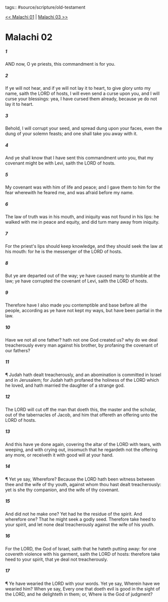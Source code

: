 tags:: #source/scripture/old-testament

[<< Malachi 01](/Old_Testament/39_Malachi/Malachi_01.md) | [Malachi 03 >>](/Old_Testament/39_Malachi/Malachi_03.md)

# Malachi 02

##### 1

AND now, O ye priests, this commandment is for you.

##### 2

If ye will not hear, and if ye will not lay it to heart, to give glory unto my name, saith the LORD of hosts, I will even send a curse upon you, and I will curse your blessings: yea, I have cursed them already, because ye do not lay it to heart.

##### 3

Behold, I will corrupt your seed, and spread dung upon your faces, even the dung of your solemn feasts; and one shall take you away with it.

##### 4

And ye shall know that I have sent this commandment unto you, that my covenant might be with Levi, saith the LORD of hosts.

##### 5

My covenant was with him of life and peace; and I gave them to him for the fear wherewith he feared me, and was afraid before my name.

##### 6

The law of truth was in his mouth, and iniquity was not found in his lips: he walked with me in peace and equity, and did turn many away from iniquity.

##### 7

For the priest's lips should keep knowledge, and they should seek the law at his mouth: for he is the messenger of the LORD of hosts.

##### 8

But ye are departed out of the way; ye have caused many to stumble at the law; ye have corrupted the covenant of Levi, saith the LORD of hosts.

##### 9

Therefore have I also made you contemptible and base before all the people, according as ye have not kept my ways, but have been partial in the law.

##### 10

Have we not all one father? hath not one God created us? why do we deal treacherously every man against his brother, by profaning the covenant of our fathers?

##### 11

¶ Judah hath dealt treacherously, and an abomination is committed in Israel and in Jerusalem; for Judah hath profaned the holiness of the LORD which he loved, and hath married the daughter of a strange god.

##### 12

The LORD will cut off the man that doeth this, the master and the scholar, out of the tabernacles of Jacob, and him that offereth an offering unto the LORD of hosts.

##### 13

And this have ye done again, covering the altar of the LORD with tears, with weeping, and with crying out, insomuch that he regardeth not the offering any more, or receiveth it with good will at your hand.

##### 14

¶ Yet ye say, Wherefore? Because the LORD hath been witness between thee and the wife of thy youth, against whom thou hast dealt treacherously: yet is she thy companion, and the wife of thy covenant.

##### 15

And did not he make one? Yet had he the residue of the spirit. And wherefore one? That he might seek a godly seed. Therefore take heed to your spirit, and let none deal treacherously against the wife of his youth.

##### 16

For the LORD, the God of Israel, saith that he hateth putting away: for one covereth violence with his garment, saith the LORD of hosts: therefore take heed to your spirit, that ye deal not treacherously.

##### 17

¶ Ye have wearied the LORD with your words. Yet ye say, Wherein have we wearied him? When ye say, Every one that doeth evil is good in the sight of the LORD, and he delighteth in them; or, Where is the God of judgment?
